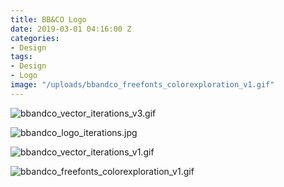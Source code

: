 ```yaml
---
title: BB&CO Logo
date: 2019-03-01 04:16:00 Z
categories:
- Design
tags:
- Design
- Logo
image: "/uploads/bbandco_freefonts_colorexploration_v1.gif"
---
```


![bbandco_vector_iterations_v3.gif](/uploads/bbandco_vector_iterations_v3.gif)

![bbandco_logo_iterations.jpg](/uploads/bbandco_logo_iterations.jpg)

![bbandco_vector_iterations_v1.gif](/uploads/bbandco_vector_iterations_v1.gif)

![bbandco_freefonts_colorexploration_v1.gif](/uploads/bbandco_freefonts_colorexploration_v1.gif)


